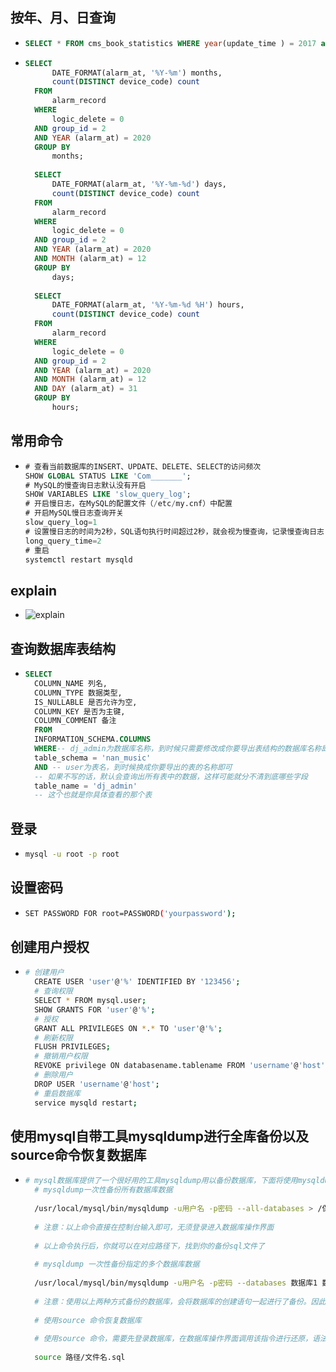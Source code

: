 ## 按年、月、日查询

* ```sql
  SELECT * FROM cms_book_statistics WHERE year(update_time ) = 2017 and month(update_time )= 09 and day(update_time ) = 27 and hour(update_time) = 12
  ```

* ```sql
  SELECT
    	DATE_FORMAT(alarm_at, '%Y-%m') months,
    	count(DISTINCT device_code) count
    FROM
    	alarm_record
    WHERE
    	logic_delete = 0
    AND group_id = 2
    AND YEAR (alarm_at) = 2020
    GROUP BY
    	months;
    
    SELECT
    	DATE_FORMAT(alarm_at, '%Y-%m-%d') days,
    	count(DISTINCT device_code) count
    FROM
    	alarm_record
    WHERE
    	logic_delete = 0
    AND group_id = 2
    AND YEAR (alarm_at) = 2020
    AND MONTH (alarm_at) = 12
    GROUP BY
    	days;
    
    SELECT
    	DATE_FORMAT(alarm_at, '%Y-%m-%d %H') hours,
    	count(DISTINCT device_code) count
    FROM
    	alarm_record
    WHERE
    	logic_delete = 0
    AND group_id = 2
    AND YEAR (alarm_at) = 2020
    AND MONTH (alarm_at) = 12
    AND DAY (alarm_at) = 31
    GROUP BY
    	hours;
  ```

## 常用命令

* ```sql
  # 查看当前数据库的INSERT、UPDATE、DELETE、SELECT的访问频次
  SHOW GLOBAL STATUS LIKE 'Com_______';
  # MySQL的慢查询日志默认没有开启
  SHOW VARIABLES LIKE 'slow_query_log';
  # 开启慢日志，在MySQL的配置文件（/etc/my.cnf）中配置
  # 开启MySQL慢日志查询开关
  slow_query_log=1
  # 设置慢日志的时间为2秒，SQL语句执行时间超过2秒，就会视为慢查询，记录慢查询日志
  long_query_time=2
  # 重启
  systemctl restart mysqld
  ```

## **explain**

* ![explain](../file/image/mysql/watermark,type_d3F5LXplbmhlaQ,shadow_50,text_Q1NETiBA5ZCR5aSp5YaN5YCfNTAw5bm0,size_20,color_FFFFFF,t_70,g_se,x_16.png)

## 查询数据库表结构

* ```sql
  SELECT
  	COLUMN_NAME 列名,
  	COLUMN_TYPE 数据类型,
  	IS_NULLABLE 是否允许为空,
  	COLUMN_KEY 是否为主键,
  	COLUMN_COMMENT 备注 
    FROM
  	INFORMATION_SCHEMA.COLUMNS 
  	WHERE-- dj_admin为数据库名称，到时候只需要修改成你要导出表结构的数据库名称即可
  	table_schema = 'nan_music' 
  	AND -- user为表名，到时候换成你要导出的表的名称即可
    -- 如果不写的话，默认会查询出所有表中的数据，这样可能就分不清到底哪些字段
  	table_name = 'dj_admin'
    -- 这个也就是你具体查看的那个表
  ```

## 登录

* ```bash
  mysql -u root -p root
  ```

## 设置密码

* ```bash
  SET PASSWORD FOR root=PASSWORD('yourpassword');
  ```

## 创建用户授权

* ```bash
  # 创建用户
    CREATE USER 'user'@'%' IDENTIFIED BY '123456';
    # 查询权限
    SELECT * FROM mysql.user;
    SHOW GRANTS FOR 'user'@'%';
    # 授权
    GRANT ALL PRIVILEGES ON *.* TO 'user'@'%';
    # 刷新权限
    FLUSH PRIVILEGES;
    # 撤销用户权限
    REVOKE privilege ON databasename.tablename FROM 'username'@'host';
    # 删除用户
    DROP USER 'username'@'host';
    # 重启数据库
    service mysqld restart;
  ```

## 使用mysql自带工具mysqldump进行全库备份以及source命令恢复数据库

* ```bash
  # mysql数据库提供了一个很好用的工具mysqldump用以备份数据库，下面将使用mysqldump命令进行备份所有数据库以及指定数据库
    # mysqldump一次性备份所有数据库数据
    
    /usr/local/mysql/bin/mysqldump -u用户名 -p密码 --all-databases > /保存路径/文件名.sql
    
    # 注意：以上命令直接在控制台输入即可，无须登录进入数据库操作界面
    
    # 以上命令执行后，你就可以在对应路径下，找到你的备份sql文件了
    
    # mysqldump 一次性备份指定的多个数据库数据
    
    /usr/local/mysql/bin/mysqldump -u用户名 -p密码 --databases 数据库1 数据库2... > 保存路径/文件名.sql
    
    # 注意：使用以上两种方式备份的数据库，会将数据库的创建语句一起进行了备份。因此，还原时，无须先创建数据库再进行还原。有一些远程连接数据库的工具，也提供了备份的功能，但备份的sql文件中，不一定备份了数据库创建语句，因此，还原时，要保存数据库已经创建了，否则还原不了
    
    # 使用source 命令恢复数据库
    
    # 使用source 命令，需要先登录数据库，在数据库操作界面调用该指令进行还原，语法如下
    
    source 路径/文件名.sql
  ```

